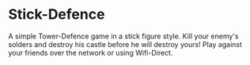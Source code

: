 # Stick-Defence

A simple Tower-Defence game in a stick figure style. 
Kill your enemy's solders and destroy his castle before he will destroy yours! 
Play against your friends over the network or using Wifi-Direct.


[](https://raw.githubusercontent.com/NirHUJI/Stick-Defence/master/screenshots/Screenshot_2015-10-18-16-17-08.jpg)

